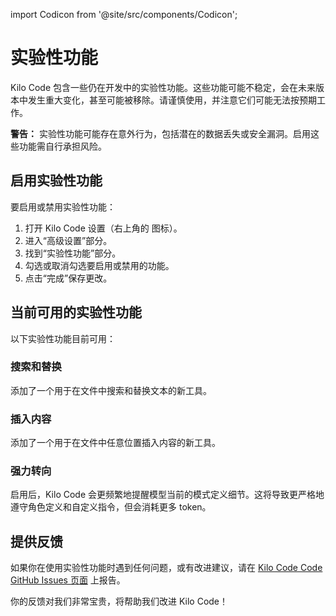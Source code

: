 import Codicon from '@site/src/components/Codicon';

# 实验性功能

Kilo Code 包含一些仍在开发中的实验性功能。这些功能可能不稳定，会在未来版本中发生重大变化，甚至可能被移除。请谨慎使用，并注意它们可能无法按预期工作。

**警告：** 实验性功能可能存在意外行为，包括潜在的数据丢失或安全漏洞。启用这些功能需自行承担风险。

## 启用实验性功能

要启用或禁用实验性功能：

1. 打开 Kilo Code 设置（右上角的 <Codicon name="gear" /> 图标）。
2. 进入“高级设置”部分。
3. 找到“实验性功能”部分。
4. 勾选或取消勾选要启用或禁用的功能。
5. 点击“完成”保存更改。

## 当前可用的实验性功能

以下实验性功能目前可用：

### 搜索和替换

添加了一个用于在文件中搜索和替换文本的新工具。

### 插入内容

添加了一个用于在文件中任意位置插入内容的新工具。

### 强力转向

启用后，Kilo Code 会更频繁地提醒模型当前的模式定义细节。这将导致更严格地遵守角色定义和自定义指令，但会消耗更多 token。

## 提供反馈

如果你在使用实验性功能时遇到任何问题，或有改进建议，请在 [Kilo Code Code GitHub Issues 页面](https://github.com/Kilo-Org/kilocode) 上报告。

你的反馈对我们非常宝贵，将帮助我们改进 Kilo Code！